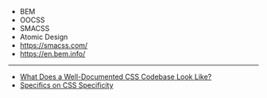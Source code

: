 - BEM
- OOCSS
- SMACSS
- Atomic Design
- https://smacss.com/
- https://en.bem.info/

---

- [What Does a Well-Documented CSS Codebase Look Like?](https://css-tricks.com/well-documented-css-codebase-look-like)
- [Specifics on CSS Specificity](https://css-tricks.com/specifics-on-css-specificity/)
